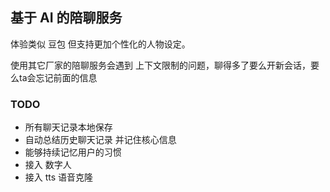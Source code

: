 ## 基于 AI 的陪聊服务

体验类似 豆包 但支持更加个性化的人物设定。

使用其它厂家的陪聊服务会遇到 上下文限制的问题，聊得多了要么开新会话，要么ta会忘记前面的信息


### TODO

- 所有聊天记录本地保存
- 自动总结历史聊天记录 并记住核心信息
- 能够持续记忆用户的习惯
- 接入 数字人
- 接入 tts 语音克隆

